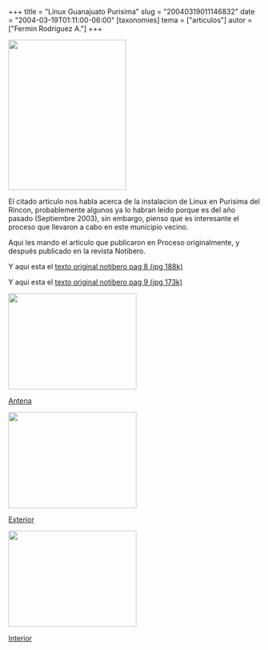 +++
title = "Linux Guanajuato Purisima"
slug = "20040319011146832"
date = "2004-03-19T01:11:00-06:00"
[taxonomies]
tema = ["articulos"]
autor = ["Fermin Rodriguez A."]
+++

<img src="http://glib.org.mx/images/articles/20040319011146832_1.jpg"
width="235" height="300" />

El citado articulo nos habla acerca de la instalacion de Linux en
Purisima del Rincon, probablemente algunos ya lo habran leido porque es
del año pasado (Septiembre 2003), sin embargo, pienso que es interesante
el proceso que llevaron a cabo en este municipio vecino.


<!-- more -->
Aqui les mando el articulo que publicaron en Proceso originalmente, y
después publicado en la revista Notibero.

Y aqui esta el [texto original notibero pag 8 (jpg
188k)](http://luisrey.red-libre.org/datos/pur1.jpg)

Y aqui esta el [texto original notibero pag 9 (jpg
173k)](http://luisrey.red-libre.org/datos/pur2.jpg)

<img src="http://glib.org.mx/images/articles/20040319011146832_2.jpg"
width="256" height="192" />

[Antena](http://luisrey.red-libre.org/datos/Antena.jpg)

<img src="http://glib.org.mx/images/articles/20040319011146832_3.jpg"
width="256" height="192" />

[Exterior](http://luisrey.red-libre.org/datos/Exterior.jpg)

<img src="http://glib.org.mx/images/articles/20040319011146832_4.jpg"
width="256" height="192" />

[Interior](http://luisrey.red-libre.org/datos/Interior.jpg)

